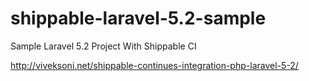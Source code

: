 # shippable-laravel-5.2-sample
Sample Laravel 5.2 Project With Shippable CI

http://viveksoni.net/shippable-continues-integration-php-laravel-5-2/
